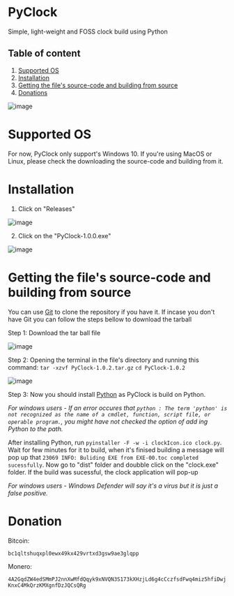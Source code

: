 # PyClock
Simple, light-weight and FOSS clock build using Python

## Table of content
  1. <a href="https://github.com/ThatFOSSyguy/PyClock#supported-os">Supported OS</a>
  2. <a href="https://github.com/ThatFOSSyguy/PyClock#installation">Installation</a>
  3. <a href="https://github.com/ThatFOSSyguy/PyClock#getting-the-files-source-code">Getting the file's source-code and building from source</a>
  4. <a href="https://github.com/ThatFOSSyguy/PyClock#donation">Donations</a>


![image](https://user-images.githubusercontent.com/77693447/119951166-44429000-bfb9-11eb-85de-8a68657c528d.png)

# Supported OS
For now, PyClock only support's Windows 10. If you're using MacOS or Linux, please check the downloading the source-code and building from it.

# Installation
1. Click on "Releases" 

![image](https://user-images.githubusercontent.com/77693447/119951523-ab604480-bfb9-11eb-8d04-286e6db14bbb.png)

2. Click on the "PyClock-1.0.0.exe"

![image](https://user-images.githubusercontent.com/77693447/119952109-46f1b500-bfba-11eb-999f-3aca9e1a1fb9.png)

# Getting the file's source-code and building from source

You can use <a href="https://git-scm.com/">Git</a> to clone the repository if you have it. If incase you don't have Git you can follow the steps bellow to download the tarball

Step 1:
Download the tar ball file 

![image](https://user-images.githubusercontent.com/77693447/119855527-9ccd4b00-bf2f-11eb-85ad-aeedf8925585.png)

Step 2:
Opening the terminal in the file's directory and running this command:
```tar -xzvf PyClock-1.0.2.tar.gz```
```cd PyClock-1.0.2```

![image](https://user-images.githubusercontent.com/77693447/123828207-e63dfb00-d91e-11eb-89d5-0126f1ab44c9.png)

Step 3:
Now you should install <a href="python.org">Python</a> as PyClock is build on Python.

_For windows users - If an error occures that ```python : The term 'python' is not recognized as the name of a cmdlet, function, script file, or operable program.```,
you might have not checked the option of add ing Python to the path._

After installing Python, run ```pyinstaller -F -w -i clockIcon.ico clock.py```. Wait for few minutes for it to build, when it's finised building a message will pop up
that ```23069 INFO: Buliding EXE from EXE-00.toc completed sucessfully```. Now go to "dist" folder and doubble click on the "clock.exe" folder. If the build was
sucessful, the clock application will pop-up

_For windows users - Windows Defender will say it's a virus but it is just a false positive._

# Donation

Bitcoin:

```bc1qltshuqxpl0ewx49kx429vrtxd3gsw9ae3glqpp```

Monero:

```4A2GqdZW4edSMmPJ2nnXwMfdQqyk9xNVQN3S173kXHzjLd6g4cCczfsdFwq4miz5hfiDwjKnxC4MkQrzKMXgnfDzJQCsQRg```
